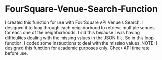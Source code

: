 # FourSquare-Venue-Search-Function
I created this function for use with FourSquare API Venue's Search.  I designed it to loop through each neighborhood to retrieve multiple venues for each one of the neighborhoods.  I did this because I was having difficulties dealing with the missing values in the JSON file. So in this loop function, I coded some instructions to deal with the missing values. NOTE: I designed this function for academic purposes only. Check API time rate before use.
